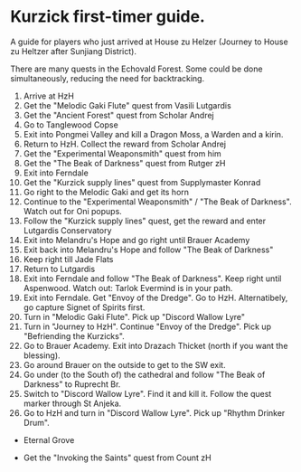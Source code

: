 # Kurzick first-timer guide.

A guide for players who just arrived at House zu Helzer
(Journey to House zu Heltzer after Sunjiang District).

There are many quests in the Echovald Forest. Some could be done simultaneously,
reducing the need for backtracking.

1. Arrive at HzH
1. Get the "Melodic Gaki Flute" quest from Vasili Lutgardis
1. Get the "Ancient Forest" quest from Scholar Andrej
1. Go to Tanglewood Copse
1. Exit into Pongmei Valley and kill a Dragon Moss, a Warden and a kirin.
1. Return to HzH. Collect the reward from Scholar Andrej
1. Get the "Experimental Weaponsmith" quest from him
1. Get the "The Beak of Darkness" quest from Rutger zH
1. Exit into Ferndale
1. Get the "Kurzick supply lines" quest from Supplymaster Konrad
1. Go right to the Melodic Gaki and get its horn
1. Continue to the "Experimental Weaponsmith" / "The Beak of Darkness".
   Watch out for Oni popups.
1. Follow the "Kurzick supply lines" quest, get the reward and enter Lutgardis Conservatory
1. Exit into Melandru's Hope and go right until Brauer Academy
1. Exit back into Melandru's Hope and follow "The Beak of Darkness"
1. Keep right till Jade Flats
1. Return to Lutgardis
1. Exit into Ferndale and follow "The Beak of Darkness". Keep right until Aspenwood.
   Watch out: Tarlok Evermind is in your path.
1. Exit into Ferndale. Get "Envoy of the Dredge". Go to HzH.
   Alternatibely, go capture Signet of Spirits first.
1. Turn in "Melodic Gaki Flute". Pick up "Discord Wallow Lyre"
1. Turn in "Journey to HzH". Continue "Envoy of the Dredge". Pick up "Befriending the Kurzicks".
1. Go to Brauer Academy. Exit into Drazach Thicket (north if you want the blessing).
1. Go around Brauer on the outside to get to the SW exit.
1. Go under (to the South of) the cathedral and follow "The Beak of Darkness" to Ruprecht Br.
1. Switch to "Discord Wallow Lyre". Find it and kill it. Follow the quest marker through St Anjeka.
1. Go to HzH and turn in "Discord Wallow Lyre". Pick up "Rhythm Drinker Drum".



+ Eternal Grove
* Get the "Invoking the Saints" quest from Count zH
